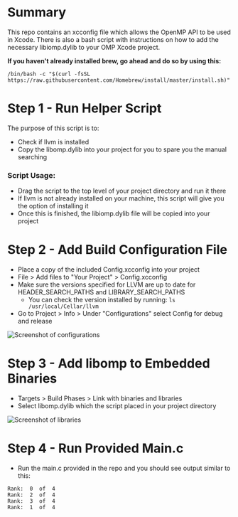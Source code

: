 # Summary
This repo contains an xcconfig file which allows the OpenMP API to be used in Xcode. There is also a bash script with instructions on how to add the necessary libiomp.dylib to your OMP Xcode project.

**If you haven't already installed brew, go ahead and do so by using this:**

```/bin/bash -c "$(curl -fsSL https://raw.githubusercontent.com/Homebrew/install/master/install.sh)"```

# Step 1 - Run Helper Script
The purpose of this script is to: 
- Check if llvm is installed 
- Copy the libomp.dylib into your project for you to spare you the manual searching
### Script Usage: 
- Drag the script to the top level of your project directory and run it there
- If llvm is not already installed on your machine, this script will give you the option of installing it
- Once this is finished, the libiomp.dylib file will be copied into your project

# Step 2 - Add Build Configuration File
- Place a copy of the included Config.xcconfig into your project
- File > Add files to "Your Project" > Config.xcconfig
- Make sure the versions specified for LLVM are up to date for HEADER_SEARCH_PATHS and LIBRARY_SEARCH_PATHS
  - You can check the version installed by running: ```ls /usr/local/Cellar/llvm```
- Go to Project > Info > Under "Configurations" select Config for debug and release

![Screenshot of configurations](https://github.com/DanielCarns/openmp-xcode-config/blob/master/adding-config.png?raw=true)

# Step 3 - Add libomp to Embedded Binaries
- Targets > Build Phases > Link with binaries and libraries
- Select libomp.dylib which the script placed in your project directory

![Screenshot of libraries](https://github.com/DanielCarns/openmp-xcode-config/blob/master/adding-library.png?raw=true)

# Step 4 - Run Provided Main.c
- Run the main.c provided in the repo and you should see output similar to this:
```
Rank:  0  of  4
Rank:  2  of  4
Rank:  3  of  4
Rank:  1  of  4
```
